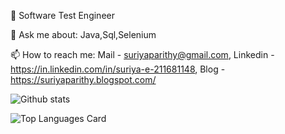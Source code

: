 🔭 Software Test Engineer

💬 Ask me about: Java,Sql,Selenium

📫 How to reach me: Mail - suriyaparithy@gmail.com, Linkedin - https://in.linkedin.com/in/suriya-e-211681148, Blog - https://suriyaparithy.blogspot.com/


![Github stats](https://github-readme-stats.vercel.app/api?username=parithysuriya&theme=highcontrast&show_icons=true&count_private=true)


![Top Languages Card](https://github-readme-stats.vercel.app/api/top-langs/?username=parithysuriya)

